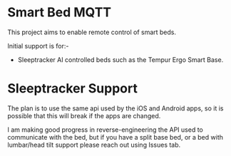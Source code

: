 # Smart Bed MQTT

This project aims to enable remote control of smart beds.

Initial support is for:-
- Sleeptracker AI controlled beds such as the Tempur Ergo Smart Base.

# Sleeptracker Support

The plan is to use the same api used by the iOS and Android apps, so it is possible that this will break if the apps are changed.

I am making good progress in reverse-engineering the API used to communicate with the bed, but if you have a split base bed, or a bed with lumbar/head tilt support please reach out using Issues tab.
